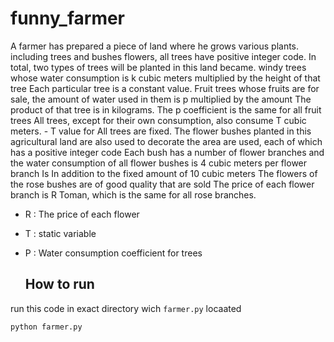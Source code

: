 # funny_farmer
A farmer has prepared a piece of land where he grows various plants. including trees and bushes
flowers, all trees have positive integer code. In total, two types of trees will be planted in this land
became. windy trees whose water consumption is k cubic meters multiplied by the height of that tree
Each particular tree is a constant value.
Fruit trees whose fruits are for sale, the amount of water used in them is p multiplied by the amount
The product of that tree is in kilograms.
The p coefficient is the same for all fruit trees
All trees, except for their own consumption, also consume T cubic meters. - T value for
All trees are fixed. The flower bushes planted in this agricultural land are also used to decorate the area
are used, each of which has a positive integer code
Each bush has a number of flower branches and the water consumption of all flower bushes is 4 cubic meters per flower branch
Is
In addition to the fixed amount of 10 cubic meters
The flowers of the rose bushes are of good quality that are sold
The price of each flower branch is R Toman, which is the same for all rose branches.

- R : The price of each flower
- T : static variable
- P : Water consumption coefficient for trees

  ## How to run
run this code in exact directory wich `farmer.py` locaated
```
python farmer.py
```


